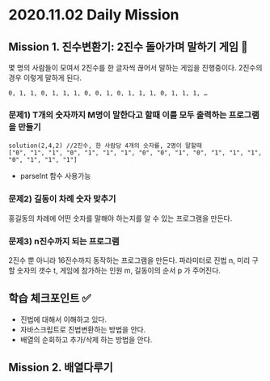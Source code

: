 # 2020.11.02 Daily Mission

## Mission 1. 진수변환기: 2진수 돌아가며 말하기 게임 :hugs:

몇 명의 사람들이 모여서 2진수를 한 글자씩 끊어서 말하는 게임을 진행중이다.
2진수의 경우 이렇게 말하게 된다.

```
0, 1, 1, 0, 1, 1, 1, 0, 0, 1, 0, 1, 1, 1, 0, 1, 1, 1, …
```

### 문제1) T개의 숫자까지 M명이 말한다고 할때 이를 모두 출력하는 프로그램을 만들기

```
solution(2,4,2) //2진수, 한 사람당 4개의 숫자를, 2명이 말할때
["0", "1", "1", "0", "1", "1", "1", "0", "0", "1", "0", "1", "1", "1", "0", "1", "1", "1"]
```

- parseInt 함수 사용가능

### 문제2) 길동이 차례 숫자 맞추기

홍길동의 차례에 어떤 숫자를 말해야 하는지를 알 수 있는 프로그램을 만든다.

### 문제3) n진수까지 되는 프로그램

2진수 뿐 아니라 16진수까지 동작하는 프로그램을 만든다.
파라미터로 진법 n, 미리 구할 숫자의 갯수 t, 게임에 참가하는 인원 m, 길동이의 순서 p 가 주어진다.

## 학습 체크포인트 :white_check_mark:

- 진법에 대해서 이해하고 있다.
- 자바스크립트로 진법변환하는 방법을 안다.
- 배열의 순회하고 추가/삭제 하는 방법을 안다.

## Mission 2. 배열다루기
